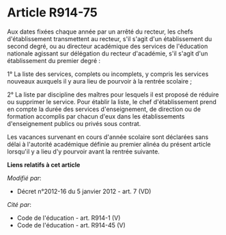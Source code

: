 # Article R914-75

Aux dates fixées chaque année par un arrêté du recteur, les chefs d'établissement transmettent au recteur, s'il s'agit d'un
établissement du second degré, ou au directeur académique des services de l'éducation nationale agissant sur délégation du
recteur d'académie, s'il s'agit d'un établissement du premier degré :

1° La liste des services, complets ou incomplets, y compris les services nouveaux auxquels il y aura lieu de pourvoir à la
rentrée scolaire ;

2° La liste par discipline des maîtres pour lesquels il est proposé de réduire ou supprimer le service. Pour établir la
liste, le chef d'établissement prend en compte la durée des services d'enseignement, de direction ou de formation accomplis
par chacun d'eux dans les établissements d'enseignement publics ou privés sous contrat.

Les vacances survenant en cours d'année scolaire sont déclarées sans délai à l'autorité académique définie au premier alinéa
du présent article lorsqu'il y a lieu d'y pourvoir avant la rentrée suivante.

**Liens relatifs à cet article**

_Modifié par_:

  - Décret n°2012-16 du 5 janvier 2012 - art. 7 (VD)

_Cité par_:

  - Code de l'éducation - art. R914-1 (V)
  - Code de l'éducation - art. R914-45 (V)
